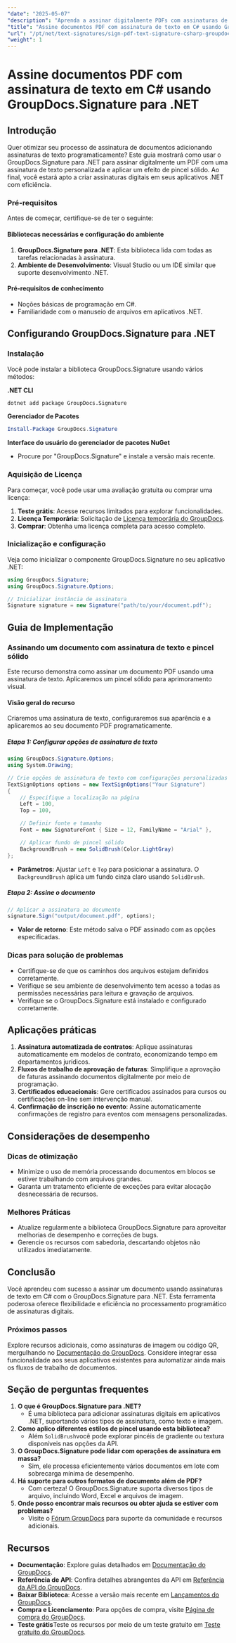 ```yaml
---
"date": "2025-05-07"
"description": "Aprenda a assinar digitalmente PDFs com assinaturas de texto usando o GroupDocs.Signature para .NET. Automatize seu processo de assinatura de documentos com eficiência."
"title": "Assine documentos PDF com assinatura de texto em C# usando GroupDocs.Signature para .NET"
"url": "/pt/net/text-signatures/sign-pdf-text-signature-csharp-groupdocs/"
"weight": 1
---
```


# Assine documentos PDF com assinatura de texto em C# usando GroupDocs.Signature para .NET

## Introdução

Quer otimizar seu processo de assinatura de documentos adicionando assinaturas de texto programaticamente? Este guia mostrará como usar o GroupDocs.Signature para .NET para assinar digitalmente um PDF com uma assinatura de texto personalizada e aplicar um efeito de pincel sólido. Ao final, você estará apto a criar assinaturas digitais em seus aplicativos .NET com eficiência.

### Pré-requisitos
Antes de começar, certifique-se de ter o seguinte:

#### Bibliotecas necessárias e configuração do ambiente
1. **GroupDocs.Signature para .NET**: Esta biblioteca lida com todas as tarefas relacionadas à assinatura.
2. **Ambiente de Desenvolvimento**: Visual Studio ou um IDE similar que suporte desenvolvimento .NET.

#### Pré-requisitos de conhecimento
- Noções básicas de programação em C#.
- Familiaridade com o manuseio de arquivos em aplicativos .NET.

## Configurando GroupDocs.Signature para .NET

### Instalação
Você pode instalar a biblioteca GroupDocs.Signature usando vários métodos:

**.NET CLI**
```bash
dotnet add package GroupDocs.Signature
```

**Gerenciador de Pacotes**
```powershell
Install-Package GroupDocs.Signature
```

**Interface do usuário do gerenciador de pacotes NuGet**
- Procure por "GroupDocs.Signature" e instale a versão mais recente.

### Aquisição de Licença
Para começar, você pode usar uma avaliação gratuita ou comprar uma licença:
1. **Teste grátis**: Acesse recursos limitados para explorar funcionalidades.
2. **Licença Temporária**: Solicitação de [Licença temporária do GroupDocs](https://purchase.groupdocs.com/temporary-license/).
3. **Comprar**: Obtenha uma licença completa para acesso completo.

### Inicialização e configuração
Veja como inicializar o componente GroupDocs.Signature no seu aplicativo .NET:

```csharp
using GroupDocs.Signature;
using GroupDocs.Signature.Options;

// Inicializar instância de assinatura
Signature signature = new Signature("path/to/your/document.pdf");
```

## Guia de Implementação

### Assinando um documento com assinatura de texto e pincel sólido
Este recurso demonstra como assinar um documento PDF usando uma assinatura de texto. Aplicaremos um pincel sólido para aprimoramento visual.

#### Visão geral do recurso
Criaremos uma assinatura de texto, configuraremos sua aparência e a aplicaremos ao seu documento PDF programaticamente.

##### Etapa 1: Configurar opções de assinatura de texto
```csharp
using GroupDocs.Signature.Options;
using System.Drawing;

// Crie opções de assinatura de texto com configurações personalizadas
TextSignOptions options = new TextSignOptions("Your Signature")
{
    // Especifique a localização na página
    Left = 100,
    Top = 100,

    // Definir fonte e tamanho
    Font = new SignatureFont { Size = 12, FamilyName = "Arial" },

    // Aplicar fundo de pincel sólido
    BackgroundBrush = new SolidBrush(Color.LightGray)
};
```
- **Parâmetros**: Ajustar `Left` e `Top` para posicionar a assinatura. O `BackgroundBrush` aplica um fundo cinza claro usando `SolidBrush`.

##### Etapa 2: Assine o documento
```csharp
// Aplicar a assinatura ao documento
signature.Sign("output/document.pdf", options);
```
- **Valor de retorno**: Este método salva o PDF assinado com as opções especificadas.

### Dicas para solução de problemas
- Certifique-se de que os caminhos dos arquivos estejam definidos corretamente.
- Verifique se seu ambiente de desenvolvimento tem acesso a todas as permissões necessárias para leitura e gravação de arquivos.
- Verifique se o GroupDocs.Signature está instalado e configurado corretamente.

## Aplicações práticas
1. **Assinatura automatizada de contratos**: Aplique assinaturas automaticamente em modelos de contrato, economizando tempo em departamentos jurídicos.
2. **Fluxos de trabalho de aprovação de faturas**: Simplifique a aprovação de faturas assinando documentos digitalmente por meio de programação.
3. **Certificados educacionais**: Gere certificados assinados para cursos ou certificações on-line sem intervenção manual.
4. **Confirmação de inscrição no evento**: Assine automaticamente confirmações de registro para eventos com mensagens personalizadas.

## Considerações de desempenho
### Dicas de otimização
- Minimize o uso de memória processando documentos em blocos se estiver trabalhando com arquivos grandes.
- Garanta um tratamento eficiente de exceções para evitar alocação desnecessária de recursos.

### Melhores Práticas
- Atualize regularmente a biblioteca GroupDocs.Signature para aproveitar melhorias de desempenho e correções de bugs.
- Gerencie os recursos com sabedoria, descartando objetos não utilizados imediatamente.

## Conclusão
Você aprendeu com sucesso a assinar um documento usando assinaturas de texto em C# com o GroupDocs.Signature para .NET. Esta ferramenta poderosa oferece flexibilidade e eficiência no processamento programático de assinaturas digitais.

### Próximos passos
Explore recursos adicionais, como assinaturas de imagem ou código QR, mergulhando no [Documentação do GroupDocs](https://docs.groupdocs.com/signature/net/). Considere integrar essa funcionalidade aos seus aplicativos existentes para automatizar ainda mais os fluxos de trabalho de documentos.

## Seção de perguntas frequentes
1. **O que é GroupDocs.Signature para .NET?**
   - É uma biblioteca para adicionar assinaturas digitais em aplicativos .NET, suportando vários tipos de assinatura, como texto e imagem.
2. **Como aplico diferentes estilos de pincel usando esta biblioteca?**
   - Além `SolidBrush`você pode explorar pincéis de gradiente ou textura disponíveis nas opções da API.
3. **O GroupDocs.Signature pode lidar com operações de assinatura em massa?**
   - Sim, ele processa eficientemente vários documentos em lote com sobrecarga mínima de desempenho.
4. **Há suporte para outros formatos de documento além de PDF?**
   - Com certeza! O GroupDocs.Signature suporta diversos tipos de arquivo, incluindo Word, Excel e arquivos de imagem.
5. **Onde posso encontrar mais recursos ou obter ajuda se estiver com problemas?**
   - Visite o [Fórum GroupDocs](https://forum.groupdocs.com/c/signature/) para suporte da comunidade e recursos adicionais.

## Recursos
- **Documentação**: Explore guias detalhados em [Documentação do GroupDocs](https://docs.groupdocs.com/signature/net/).
- **Referência de API**: Confira detalhes abrangentes da API em [Referência da API do GroupDocs](https://reference.groupdocs.com/signature/net/).
- **Baixar Biblioteca**: Acesse a versão mais recente em [Lançamentos do GroupDocs](https://releases.groupdocs.com/signature/net/).
- **Compra e Licenciamento**: Para opções de compra, visite [Página de compra do GroupDocs](https://purchase.groupdocs.com/buy).
- **Teste grátis**Teste os recursos por meio de um teste gratuito em [Teste gratuito do GroupDocs](https://releases.groupdocs.com/signature/net/).